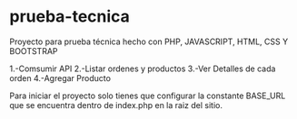 # prueba-tecnica
Proyecto para prueba técnica hecho con PHP, JAVASCRIPT, HTML, CSS Y BOOTSTRAP

1.-Comsumir API
2.-Listar ordenes y productos 
3.-Ver Detalles de cada orden 
4.-Agregar Producto

Para iniciar el proyecto solo tienes que configurar la constante BASE_URL que se encuentra dentro de index.php en la raiz del sitio.
